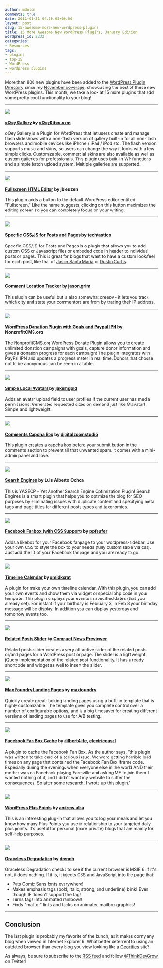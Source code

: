 ```yaml
---
author: mdolon
comments: true
date: 2011-01-21 04:59:05+00:00
layout: post
slug: 15-awesome-more-new-wordpress-plugins
title: 15 More Awesome New WordPress Plugins, January Edition
wordpress_id: 2232
categories:
- Resources
tags:
- plugins
- top-15
- WordPress
- wordpress plugins
---
```


More than 800 new plugins have been added to the [WordPress Plugin Directory](http://wordpress.org/extend/plugins/) since my [November coverage](http://devgrow.com/top-15-new-wordpress-plugins/), showcasing the best of these new WordPress plugins.  This month, we take a look at 15 more plugins that add some pretty cool functionality to your blog!

---

<a href="http://wordpress.org/extend/plugins/oqey-gallery/">
  <img src="http://devgrow.s3.amazonaws.com/assets/images/oqey.gif" class="image-left" />
</a>

#### [oQey Gallery](http://wordpress.org/extend/plugins/oqey-gallery/) by [oQeySites.com](http://www.oqeysites.com/)

oQey Gallery is a Plugin for WordPress that let users create and manage flash slideshows with a non-flash version of gallery built-in for all non-flash browsers and mobile devices like iPhone / iPad / iPod etc. The flash version supports music and skins, so users can change the way it looks with a few simple clicks. Customizable, commercial skins are also available as well as custom galleries for professionals. This plugin uses built-in WP functions and a simple batch upload system. Multiple galleries are supported.

---

<a href="http://wordpress.org/extend/plugins/fullscreen-html-editor/">
  <img src="http://devgrow.s3.amazonaws.com/assets/images/fullscreen.gif" class="image-left" />
</a>

#### [Fullscreen HTML Editor](http://wordpress.org/extend/plugins/fullscreen-html-editor/)  by jbleuzen

This plugin adds a button to the default WordPress editor entitled "Fullscreen."  Like the name suggests, clicking on this button maximizes the editing screen so you can completely focus on your writing.

---

<a href="http://wordpress.org/extend/plugins/specific-cssjs-for-posts-and-pages/">
  <img src="http://devgrow.s3.amazonaws.com/assets/images/specific-css.gif" class="image-left" />
</a>

#### [Specific CSS/JS for Posts and Pages](http://wordpress.org/extend/plugins/specific-cssjs-for-posts-and-pages/) by [techtastico](http://profiles.wordpress.org/users/techtastico/)

Specific CSS/JS for Posts and Pages is a plugin that allows you to add custom CSS or Javascript files or embeded code in header to individual posts or pages.  This is great for blogs that want to have a custom look/feel for each post, like that of [Jason Santa Maria](jasonsantamaria.com) or [Dustin Curtis](http://www.dustincurtis.com/).

---

<a href="http://wordpress.org/extend/plugins/comment-ip-trace/">
  <img src="http://devgrow.s3.amazonaws.com/assets/images/author-location.gif" class="image-left" />
</a>

#### [Comment Location Tracker](http://wordpress.org/extend/plugins/comment-ip-trace/) by [jason.grim](http://profiles.wordpress.org/users/jason.grim/)

This plugin can be useful but is also somewhat creepy - it lets you track which city and state your commentors are from by tracing their IP address.

---

<a href="http://wordpress.org/extend/plugins/wordpress-donation-plugin-with-goals-and-paypal-ipn-by-nonprofitcmsorg/">
  <img src="http://devgrow.s3.amazonaws.com/assets/images/donation.gif" class="image-left" />
</a>

#### [WordPress Donation Plugin with Goals and Paypal IPN](http://wordpress.org/extend/plugins/wordpress-donation-plugin-with-goals-and-paypal-ipn-by-nonprofitcmsorg/) by [NonprofitCMS.org](http://NonprofitCMS.org/)

The NonprofitCMS.org WordPress Donate Plugin allows you to create unlimited donation campaigns with goals, capture donor information and gives a donation progress for each campaign! The plugin integrates with PayPal IPN and updates a progress meter in real time. Donors that choose not to be anonymous can be seen in a table.

---

<a href="http://wordpress.org/extend/plugins/simple-local-avatars/">
  <img src="http://devgrow.s3.amazonaws.com/assets/images/avatar.gif" class="image-left" />
</a>

#### [Simple Local Avatars](http://wordpress.org/extend/plugins/simple-local-avatars/) by [jakemgold](http://profiles.wordpress.org/users/jakemgold/)

Adds an avatar upload field to user profiles if the current user has media permissions. Generates requested sizes on demand just like Gravatar! Simple and lightweight.

---

<a href="http://wordpress.org/extend/plugins/comments-capcha-box/">
  <img src="http://devgrow.s3.amazonaws.com/assets/images/captcha.gif" class="image-left" />
</a>

#### [Comments Capcha Box](http://wordpress.org/extend/plugins/comments-capcha-box/) by [digitalzoomstudio](http://profiles.wordpress.org/users/digitalzoomstudio/)

This plugin creates a capcha box before your submit button in the comments section to prevent all that unwanted spam. It comes with a mini-admin panel and love.

---

<a href="http://wordpress.org/extend/plugins/search-engines/">
  <img src="http://devgrow.s3.amazonaws.com/assets/images/search-engines.gif" class="image-left" />
</a>

#### [Search Engines](http://wordpress.org/extend/plugins/search-engines/) by Luis Alberto Ochoa

This is YASEOP - Yet Another Search Engine Optimization Plugin! Search Engines is a smart plugin that helps you to optimize the blog for SEO purposes by eliminating issues with duplicate content and specifying meta tags and page titles for different posts types and taxonomies.

---

<a href="http://wordpress.org/extend/plugins/facebook-fanbox-with-css-support/">
  <img src="http://devgrow.s3.amazonaws.com/assets/images/fanbox.gif" class="image-left" />
</a>

#### [Facebook Fanbox (with CSS Support)](http://wordpress.org/extend/plugins/facebook-fanbox-with-css-support/) by [ppfeufer](http://profiles.wordpress.org/users/ppfeufer/)

Adds a likebox for your Facebook fanpage to your wordpress-sidebar. Use your own CSS to style the box to your needs (fully customisable via css). Just add the ID of your Facebook fanpage and you are ready to go.

---

<a href="http://wordpress.org/extend/plugins/timeline-calendar/">
  <img src="http://devgrow.s3.amazonaws.com/assets/images/timeline-calendar.gif" class="image-left" />
</a>

#### [Timeline Calendar](http://wordpress.org/extend/plugins/timeline-calendar/) by [omidkorat](http://profiles.wordpress.org/users/omidkorat/)

A plugin for make your own timeline calendar. With this plugin, you can add your own events and show them via widget or special php code in your template. This plugin displays your events in specified dates (that you already set). For instant if your birthday is February 3, in Feb 3 your birthday message will be display. In addition you can display yesterday and tomorrow events too.

---

<a href="http://wordpress.org/extend/plugins/related-posts-slider/">
  <img src="http://devgrow.s3.amazonaws.com/assets/images/related.gif" class="image-left" />
</a>

#### [Related Posts Slider](http://wordpress.org/extend/plugins/related-posts-slider/) by [Compact News Previewer](http://tympanus.net/codrops/2010/10/03/compact-news-previewer/)

Related posts slider creates a very attractive slider of the related posts or/and pages for a WordPress post or page. The slider is a lightweight jQuery implementation of the related post functionality. It has a ready shortcode and widget as well to insert the slider.

---

<a href="http://wordpress.org/extend/plugins/max-foundry-landing-pages-free/">
  <img src="http://devgrow.s3.amazonaws.com/assets/images/maxfoundry.gif" class="image-left" />
</a>

#### [Max Foundry Landing Pages](http://wordpress.org/extend/plugins/max-foundry-landing-pages-free/) by [maxfoundry](http://profiles.wordpress.org/users/maxfoundry/)

Quickly create great-looking landing pages using a built-in template that is highly customizable. The template gives you complete control over a number of configurable options, and is a big timesaver for creating different versions of landing pages to use for A/B testing.

---

<a href="http://wordpress.org/extend/plugins/facebook-fan-box-cache/">
  <img src="http://devgrow.s3.amazonaws.com/assets/images/fanbox-cache.gif" class="image-left" />
</a>

#### [Facebook Fan Box Cache](http://wordpress.org/extend/plugins/facebook-fan-box-cache/) by [dilbert4life](http://profiles.wordpress.org/users/dilbert4life/), [electriceasel](http://profiles.wordpress.org/users/electriceasel/)

A plugin to cache the Facebook Fan Box.  As the author says, "this plugin was written to take care of a serious issue. We were getting horrible load times on any page that contained the Facebook Fan Box iframe code. Especially during the evenings when everyone else in the world AND their mother was on Facebook playing Farmville and asking ME to join them. I wanted nothing of it, and I didn't want my website to suffer the consequences. So after some research, I wrote up this plugin."

---

<a href="http://wordpress.org/extend/plugins/wp-pluspoints/">
  <img src="http://devgrow.s3.amazonaws.com/assets/images/plus-points.gif" class="image-left" />
</a>

#### [WordPress Plus Points](http://wordpress.org/extend/plugins/wp-pluspoints/) by [andrew.alba](http://profiles.wordpress.org/users/andrew.alba/)

This is an interesting plug-in that allows you to log your meals and let you know how many Plus Points you use in relationship to your targeted daily plus points.  It's useful for personal (more private) blogs that are mainly for self-help purposes.

---

<a href="http://wordpress.org/extend/plugins/graceless-degradation/">
  <img src="http://devgrow.s3.amazonaws.com/assets/images/graceless.gif" class="image-left" />
</a>

#### [Graceless Degradation](http://wordpress.org/extend/plugins/graceless-degradation/) by [drench](http://profiles.wordpress.org/users/drench/)

Graceless Degradation checks to see if the current browser is MSIE 6. If it's not, it does nothing. If it is, it injects CSS and JavaScript into the page that:

  * Puts Comic Sans fonts everywhere!
  * Makes emphasis tags (bold, italic, strong, and underline) blink! Even though IE doesn't support the tag!
  * Turns tags into animated rainbows!
  * Finds "mailto:" links and tacks on animated mailbox graphics!

---

## Conclusion

The last plugin is probably my favorite of the bunch, as it makes corny any blog when viewed in Internet Explorer 6.  What better deterrent to using an outdated browser than every blog you view looking like a [Geocities](http://en.wikipedia.org/wiki/GeoCities) site?

As always, be sure to subscribe to the [RSS feed](http://feeds.feedburner.com/devgrow) and follow [@ThinkDevGrow](http://twitter.com/ThinkDevGrow) on Twitter!